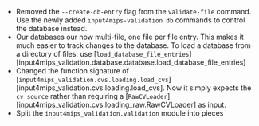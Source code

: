 - Removed the `--create-db-entry` flag from the `validate-file` command.
  Use the newly added `input4mips-validation db` commands to control the database instead.
- Our databases our now multi-file, one file per file entry. This makes it much easier to track changes to the database.
  To load a database from a directory of files, use [`load_database_file_entries`][input4mips_validation.database.database.load_database_file_entries]
- Changed the function signature of [`input4mips_validation.cvs.loading.load_cvs`][input4mips_validation.cvs.loading.load_cvs].
  Now it simply expects the `cv_source` rather than requiring a [`RawCVLoader`][input4mips_validation.cvs.loading_raw.RawCVLoader] as input.
- Split the `input4mips_validation.validation` module into pieces
